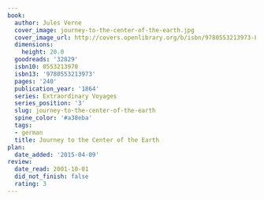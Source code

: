 ```yaml
---
book:
  author: Jules Verne
  cover_image: journey-to-the-center-of-the-earth.jpg
  cover_image_url: http://covers.openlibrary.org/b/isbn/9780553213973-L.jpg
  dimensions:
    height: 20.0
  goodreads: '32829'
  isbn10: 0553213970
  isbn13: '9780553213973'
  pages: '240'
  publication_year: '1864'
  series: Extraordinary Voyages
  series_position: '3'
  slug: journey-to-the-center-of-the-earth
  spine_color: '#a38eba'
  tags:
  - german
  title: Journey to the Center of the Earth
plan:
  date_added: '2015-04-09'
review:
  date_read: 2001-10-01
  did_not_finish: false
  rating: 3
---
```

